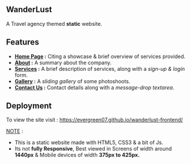 ## WanderLust
A Travel agency themed **static** website.

## Features
- **<ins> Home Page</ins> :** Citing a showcase & brief overview of services provided.
- **<ins>About</ins> :** A summary about the company.
- **<ins>Services</ins> :** A brief description of services, along with a *sign-up & login* form.
- **<ins>Gallery</ins> :** A *sliding gallery* of some photoshoots.
- **<ins>Contact Us</ins> :** Contact details along with a *message-drop textarea*.

## Deployment
To view the site visit : https://evergreen07.github.io/wanderlust-frontend/ 

<ins>NOTE</ins> : 
- This is a static website made with HTML5, CSS3 & a bit of Js.
- Its not **fully Responsive**, Best viewed in Screens of width around **1440px** & Mobile devices of width **375px to 425px.**
